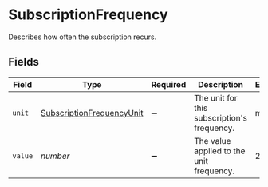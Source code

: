 # SubscriptionFrequency

Describes how often the subscription recurs.


## Fields

| Field                                                                         | Type                                                                          | Required                                                                      | Description                                                                   | Example                                                                       |
| ----------------------------------------------------------------------------- | ----------------------------------------------------------------------------- | ----------------------------------------------------------------------------- | ----------------------------------------------------------------------------- | ----------------------------------------------------------------------------- |
| `unit`                                                                        | [SubscriptionFrequencyUnit](../../models/shared/subscriptionfrequencyunit.md) | :heavy_minus_sign:                                                            | The unit for this subscription's frequency.                                   | month                                                                         |
| `value`                                                                       | *number*                                                                      | :heavy_minus_sign:                                                            | The value applied to the unit frequency.                                      | 2                                                                             |